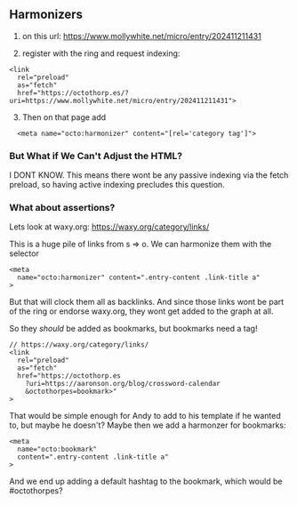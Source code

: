 ## Harmonizers
1. on this url: https://www.mollywhite.net/micro/entry/202411211431

2. register with the ring and request indexing:
```
<link
  rel="preload"
  as="fetch"
  href="https://octothorp.es/?uri=https://www.mollywhite.net/micro/entry/202411211431">
```

3. Then on that page add
```
  <meta name="octo:harmonizer" content="[rel='category tag']">
```

### But What if We Can't Adjust the HTML?

I DONT KNOW. This means there wont be any passive indexing via the fetch preload, so having active indexing precludes this question.

### What about assertions?

Lets look at waxy.org: https://waxy.org/category/links/

This is a huge pile of links from s => o. We can harmonize them with the selector

```
<meta
  name="octo:harmonizer" content=".entry-content .link-title a"
>
```

But that will clock them all as backlinks. And since those links wont be part of the ring or endorse waxy.org, they wont get added to the graph at all.

So they _should_ be added as bookmarks, but bookmarks need a tag!

```
// https://waxy.org/category/links/
<link
  rel="preload"
  as="fetch"
  href="https://octothorp.es
    ?uri=https://aaronson.org/blog/crossword-calendar
    &octothorpes=bookmark>"
>
```

That would be simple enough for Andy to add to his template if he wanted to, but maybe he doesn't? Maybe then we add a harmonzer for bookmarks:

```
<meta
  name="octo:bookmark"
  content=".entry-content .link-title a"
>
```

And we end up adding a default hashtag to the bookmark, which would be #octothorpes?
